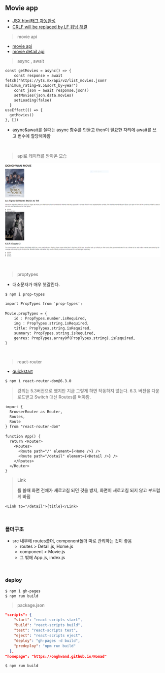 ## Movie app

- [JSX html태그 자동완성](https://velog.io/@swanious/React-HTML%ED%83%9C%EA%B7%B8-%EC%9E%90%EB%8F%99%EC%99%84%EC%84%B1-%EC%A0%81%EC%9A%A9%ED%95%98%EA%B8%B0)
- [CRLF will be replaced by LF 워닝 해결](https://blog.jaeyoon.io/2018/01/git-crlf.html)

> movie api

- [movie api](https://yts.mx/api/v2/list_movies.json?minimum_rating=8.5&sort_by=year)
- [movie detail api](https://yts.mx/api/v2/movie_details.json?movie_id=15527)

> async , await

```react
const getMovies = async() => {
    const response = await fetch('https://yts.mx/api/v2/list_movies.json?minimum_rating=8.5&sort_by=year')
    const json = await response.json()
    setMovies(json.data.movies)
    setLoading(false)
  }
useEffect(() => {
  getMovies()
}, [])
```

- async&await를 쓸때는 async 함수를 만들고 then이 필요한 자리에 await를 쓰고 변수에 할당해야함

<br>

> api로 데이터를 받아온 모습

![image-20220710000316986](README.assets/image-20220710000316986.png)

<br>

> proptypes

- 대소문자가 매우 헷갈린다. 

```shell
$ npm i prop-types
```

```react
import PropTypes from 'prop-types';

Movie.propTypes = {
    id : PropTypes.number.isRequired,
    img : PropTypes.string.isRequired,
    title: PropTypes.string.isRequired,
    summary: PropTypes.string.isRequired,
    genres: PropTypes.arrayOf(PropTypes.string).isRequired,
}
```

<br>

> react-router

- [quickstart](https://v5.reactrouter.com/web/guides/quick-start)

```shell
$ npm i react-router-dom@6.3.0
```

> 강의는 5.3버전으로 했지만 지금 그렇게 하면 작동하지 않는다. 6.3. 버전을 다운로드받고 Switch 대신 Routes를 써야함.

```react
import {
  BrowserRouter as Router,
  Routes,
  Route
} from "react-router-dom"

function App() {
  return <Router>
    <Routes>
      <Route path="/" element={<Home />} />
      <Route path="/detail" element={<Detail />} />
    </Routes>
  </Router>
}
```

> Link
>
> <a>를 쓸때 화면 전체가 새로고침 되던 것을 방지, 화면이 새로고침 되지 않고 부드럽게 바뀜

```react
<Link to="/detail">{title}</Link>
```

<br>

### 폴더구조

- src 내부에 routes폴더, component폴더 따로 관리하는 것이 좋음
  - routes > Detail.js, Home.js
  - component > Movie.js
  - 그 밖에 App.js, index.js

<br>

### deploy

```shell
$ npm i gh-pages
$ npm run build
```

> package.json

```json
"scripts": {
    "start": "react-scripts start",
    "build": "react-scripts build",
    "test": "react-scripts test",
    "eject": "react-scripts eject",
    "deploy": "gh-pages -d build",
    "predeploy": "npm run build"
  },
"homepage": "https://onghwand.github.io/Nomad"
```

```shell
$ npm run build
```

